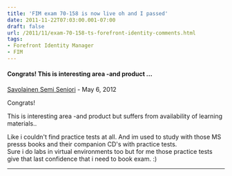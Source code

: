 ```yaml
---
title: 'FIM exam 70-158 is now live oh and I passed'
date: 2011-11-22T07:03:00.001-07:00
draft: false
url: /2011/11/exam-70-158-ts-forefront-identity-comments.html
tags: 
- Forefront Identity Manager
- FIM
---
```


#### Congrats! This is interesting area -and product ...
[Savolainen Semi Seniori](https://www.blogger.com/profile/04921441272705803455 "noreply@blogger.com") - <time datetime="2012-05-12T09:00:15.596-07:00">May 6, 2012</time>

Congrats!  
  
This is interesting area -and product but suffers from availability of learning materials..  
  
Like i couldn't find practice tests at all. And im used to study with those MS presss books and their companion CD's with practice tests.  
Sure i do labs in virtual environments too but for me those practice tests give that last confidence that i need to book exam. :)
<hr />
